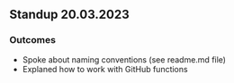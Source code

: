 ## Standup 20.03.2023

### Outcomes

- Spoke about naming conventions (see readme.md file)
- Explaned how to work with GitHub functions
